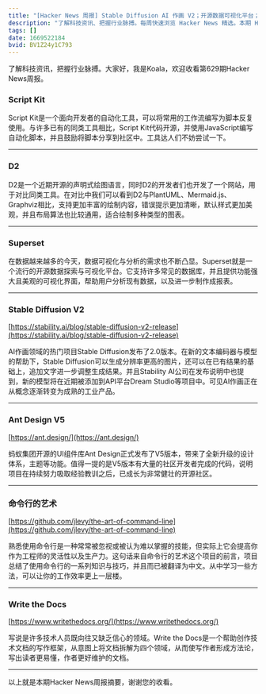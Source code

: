 ```yaml
---
title: "[Hacker News 周报] Stable Diffusion AI 作画 V2；开源数据可视化平台；命令行的艺术"
description: "了解科技资讯、把握行业脉搏。每周快速浏览 Hacker News 精选。本期 Hacker Newsletter 地址：https://www.daemonology.net/hn-daily/"
tags: []
date: 1669522184
bvid: BV1Z24y1C793
---
```

了解科技资讯，把握行业脉搏。大家好，我是Koala，欢迎收看第629期Hacker News周报。

### Script Kit

Script Kit是一个面向开发者的自动化工具，可以将常用的工作流编写为脚本反复使用。与许多已有的同类工具相比，Script Kit代码开源，并使用JavaScript编写自动化脚本，并且鼓励将脚本分享到社区中。工具达人们不妨尝试一下。

---

### D2

D2是一个近期开源的声明式绘图语言，同时D2的开发者们也开发了一个网站，用于对比同类工具。在对比中我们可以看到D2与PlantUML、Mermaid.js、Graphviz相比，支持更加丰富的绘制内容，错误提示更加清晰，默认样式更加美观，并且布局算法也比较通用，适合绘制多种类型的图表。

---

### Superset

在数据越来越多的今天，数据可视化与分析的需求也不断凸显。Superset就是一个流行的开源数据探索与可视化平台。它支持许多常见的数据库，并且提供功能强大且美观的可视化界面，帮助用户分析现有数据，以及进一步制作成报表。

---

### Stable Diffusion V2
[https://stability.ai/blog/stable-diffusion-v2-release](https://stability.ai/blog/stable-diffusion-v2-release)

AI作画领域的热门项目Stable Diffusion发布了2.0版本。在新的文本编码器与模型的帮助下，Stable Diffusion可以生成分辨率更高的图片，还可以在已有结果的基础上，追加文字进一步调整生成结果。并且Stability AI公司在发布说明中也提到，新的模型将在近期被添加到API平台Dream Studio等项目中。可见AI作画正在从概念逐渐转变为成熟的工业产品。

---

### Ant Design V5
[https://ant.design/](https://ant.design/)

蚂蚁集团开源的UI组件库Ant Design正式发布了V5版本，带来了全新升级的设计体系，主题等功能。值得一提的是V5版本有大量的社区开发者完成的代码，说明项目在持续努力吸取经验教训之后，已成长为非常健壮的开源社区。

---

### 命令行的艺术
[https://github.com/jlevy/the-art-of-command-line](https://github.com/jlevy/the-art-of-command-line)

熟悉使用命令行是一种常常被忽视或被认为难以掌握的技能，但实际上它会提高你作为工程师的灵活性以及生产力。这句话来自命令行的艺术这个项目的前言，项目总结了使用命令行的一系列知识与技巧，并且而已被翻译为中文。从中学习一些方法，可以让你的工作效率更上一层楼。

---

### Write the Docs
[https://www.writethedocs.org/](https://www.writethedocs.org/)

写说是许多技术人员既向往又缺乏信心的领域。Write the Docs是一个帮助创作技术文档的写作框架，从意图上将文档拆解为四个领域，从而使写作者形成方法论，写出读者更易懂，作者更好维护的文档。

---

以上就是本期Hacker News周报摘要，谢谢您的收看。


